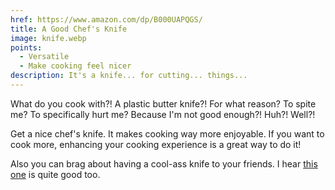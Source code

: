 ```yaml
---
href: https://www.amazon.com/dp/B000UAPQGS/
title: A Good Chef's Knife
image: knife.webp
points:
  - Versatile
  - Make cooking feel nicer
description: It's a knife... for cutting... things...
---
```


What do you cook with?! A plastic butter knife?! For what reason? To spite me? To specifically hurt me? Because I'm not good enough?! Huh?! Well?!

Get a nice chef's knife. It makes cooking way more enjoyable. If you want to cook more, enhancing your cooking experience is a great way to do it!

Also you can brag about having a cool-ass knife to your friends. I hear [this one](https://www.amazon.com/dp/B001TPFPVE) is quite good too.
